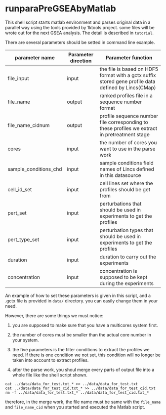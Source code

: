 <a name="runparaPreGSEAbyMatlab.doc"></a>
# runparaPreGSEAbyMatlab #

This shell script starts matlab environment and parses original data in a parallel way using the tools
provided by 1ktools project. some files will be wrote out for the next GSEA analysis.
The detail is described in `tutorial`.

There are several parameters should be setted in command line example.

| parameter name | Parameter direction | Parameter function |
| -------------- | ------------------- | ------------------ |
| file_input | input | the file is based on HDF5 format with a gctx suffix stored gene profile data defined by Lincs(CMap)|
| file_name | output | ranked profiles file in a sequence number format |
| file_name_cidnum | output | profile sequence number file corresponding to these profiles we extract in pretreatment stage |
| cores | input | the number of cores you want to use in the parse work |
| sample_conditions_chd | input | sample conditions field names of Lincs defined in this datasource |
| cell_id_set | input | cell lines set where the profiles should be get from |
| pert_set | input | perturbations that should be used in experiments to get the profiles |
| pert_type_set | input | perturbation types that should be used in experiments to get the profiles |
| duration | input | duration to carry out the experiments |
| concentration | input |  concentration is supposed to be kept during the experiments |

An example of how to set these parameters is given in this script, and a 
.gctx file is provided in `data/` directory. you can easily change them 
in your need.

However, there are some things we must notice:

1. you are supposed to make sure that you have a multicores system first.

2. the number of cores must be smaller than the actual core number in your system.

3. the five parameters is the filter conditions to extract the profiles we need. 
If there is one condition we not set, this condition will no longer be taken into account to extract profiles. 

4. after the parse work, you shoul merge every parts of output file into a whole file like the shell script shown.
```shell
cat ../data/data_for_test.txt_* >> ../data/data_for_test.txt
cat ../data/data_for_test_cid.txt_* >> ../data/data_for_test_cid.txt
rm -f ../data/data_for_test.txt_* ../data/data_for_test_cid.txt_*
```
therefore, in the merge work, the file name must be same with the `file_name` and `file_name_cid` when you started 
and executed the Matlab script.

